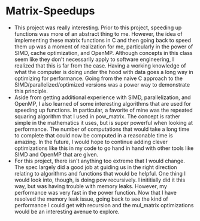 # Matrix-Speedups

- This project was really interesting. Prior to this project, speeding up functions was more of an abstract thing to me. However, the idea of implementing these matrix functions in C and then going back to speed them up was a moment of realization for me, particularly in the power of SIMD, cache optimization, and OpenMP. Although concepts in this class seem like they don't necessarily apply to software engineering, I realized that this is far from the case. Having a working knowledge of what the computer is doing under the hood with data goes a long way in optimizing for performance. Going from the naive C approach to the SIMD/parallelized/optimized versions was a power way to demonstrate this principle.</b>
- Aside from getting additional experience with SIMD, parallelization, and OpenMP, I also learned of some interesting algorithms that are used for speeding up functions. In particular, a favorite of mine was the repeated squaring algorithm that I used in pow_matrix. The concept is rather simple in the mathematics it uses, but is super powerful when looking at performance. The number of computations that would take a long time to complete that could now be computed in a reasonable time is amazing. In the future, I would hope to continue adding clever optimizations like this in my code to go hand in hand with other tools like SIMD and OpenMP that are given.</b>
- For this project, there isn't anything too extreme that I would change. The spec largely did a good job at guiding us in the right direction relating to algorithms and functions that would be helpful. One thing I would look into, though, is doing pow recursively. I inititially did it this way, but was having trouble with memory leaks. However, my performance was very fast in the power function. Now that I have resolved the memory leak issue, going back to see the kind of performance I could get with recursion and the mul_matrix optimizations would be an interesting avenue to explore.</b>
